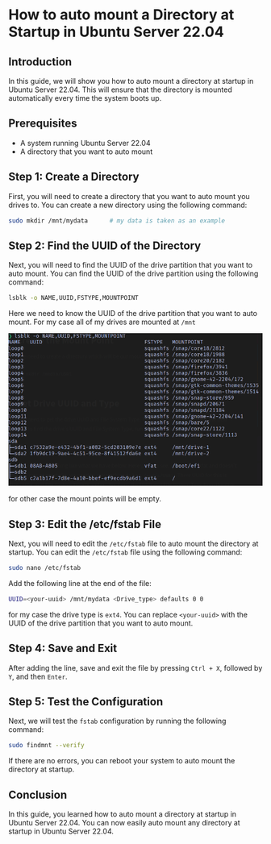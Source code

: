 # How to auto mount a Directory at Startup in Ubuntu Server 22.04

## Introduction

In this guide, we will show you how to auto mount a directory at startup in Ubuntu Server 22.04. This will ensure that the directory is mounted automatically every time the system boots up.

## Prerequisites

- A system running Ubuntu Server 22.04
- A directory that you want to auto mount

## Step 1: Create a Directory

First, you will need to create a directory that you want to auto mount you drives to. You can create a new directory using the following command:

```bash
sudo mkdir /mnt/mydata      # my data is taken as an example
```

## Step 2: Find the UUID of the Directory

Next, you will need to find the UUID of the drive partition that you want to auto mount. You can find the UUID of the drive partition using the following command:

```bash
lsblk -o NAME,UUID,FSTYPE,MOUNTPOINT
```

Here we need to know the UUID of the drive partition that you want to auto mount. For my case all of my drives are mounted at `/mnt` 

[![lsblk](../images/lsblk-output.png)](../images/lsblk-output.png)

for other case the mount points will be empty.

## Step 3: Edit the /etc/fstab File

Next, you will need to edit the `/etc/fstab` file to auto mount the directory at startup. You can edit the `/etc/fstab` file using the following command:

```bash
sudo nano /etc/fstab
```

Add the following line at the end of the file:

```bash
UUID=<your-uuid> /mnt/mydata <Drive_type> defaults 0 0
```
for my case the drive type is `ext4`. You can replace `<your-uuid>` with the UUID of the drive partition that you want to auto mount.

## Step 4: Save and Exit

After adding the line, save and exit the file by pressing `Ctrl + X`, followed by `Y`, and then `Enter`.

## Step 5: Test the Configuration

Next, we will test the `fstab` configuration by running the following command:

```bash
sudo findmnt --verify
```

If there are no errors, you can reboot your system to auto mount the directory at startup.

## Conclusion

In this guide, you learned how to auto mount a directory at startup in Ubuntu Server 22.04. You can now easily auto mount any directory at startup in Ubuntu Server 22.04.
